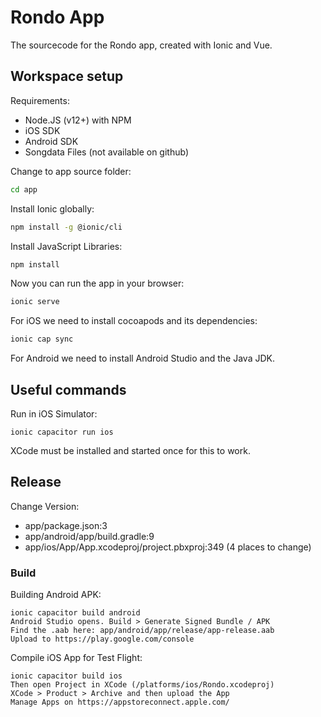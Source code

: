 # Rondo App

The sourcecode for the Rondo app, created with Ionic and Vue.

## Workspace setup

Requirements: 

 * Node.JS (v12+) with NPM
 * iOS SDK
 * Android SDK
 * Songdata Files (not available on github)

Change to app source folder:
```bash
cd app
```

Install Ionic globally:
```bash
npm install -g @ionic/cli
```

Install JavaScript Libraries:
```bash
npm install
```

Now you can run the app in your browser:
```bash
ionic serve
```

For iOS we need to install cocoapods and its dependencies:
```bash
ionic cap sync
```

For Android we need to install Android Studio and the Java JDK.


## Useful commands

Run in iOS Simulator:

    ionic capacitor run ios

XCode must be installed and started once for this to work.

## Release

Change Version:

 - app/package.json:3
 - app/android/app/build.gradle:9
 - app/ios/App/App.xcodeproj/project.pbxproj:349 (4 places to change)

### Build

Building Android APK:

    ionic capacitor build android
    Android Studio opens. Build > Generate Signed Bundle / APK
    Find the .aab here: app/android/app/release/app-release.aab
    Upload to https://play.google.com/console

Compile iOS App for Test Flight:

    ionic capacitor build ios
    Then open Project in XCode (/platforms/ios/Rondo.xcodeproj)
    XCode > Product > Archive and then upload the App
    Manage Apps on https://appstoreconnect.apple.com/

